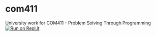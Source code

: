# com411
University work for COM411 - Problem Solving Through Programming
[![Run on Repl.it](https://repl.it/badge/github/BenLever/com411)](https://repl.it/github/BenLever/com411)